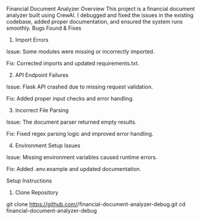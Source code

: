 Financial Document Analyzer
Overview
This project is a financial document analyzer built using CrewAI.
I debugged and fixed the issues in the existing codebase, added proper documentation, and ensured the system runs smoothly.
Bugs Found & Fixes
1. Import Errors

Issue: Some modules were missing or incorrectly imported.

Fix: Corrected imports and updated requirements.txt.

2. API Endpoint Failures

Issue: Flask API crashed due to missing request validation.

Fix: Added proper input checks and error handling.

3. Incorrect File Parsing

Issue: The document parser returned empty results.

Fix: Fixed regex parsing logic and improved error handling.

4. Environment Setup Issues

Issue: Missing environment variables caused runtime errors.

Fix: Added .env.example and updated documentation.

Setup Instructions

1. Clone Repository

git clone https://github.com/<your-username>/financial-document-analyzer-debug.git
cd financial-document-analyzer-debug

